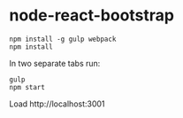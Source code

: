 node-react-bootstrap
====================


```
npm install -g gulp webpack
npm install
```

In two separate tabs run:
```
gulp
npm start
```

Load http://localhost:3001
